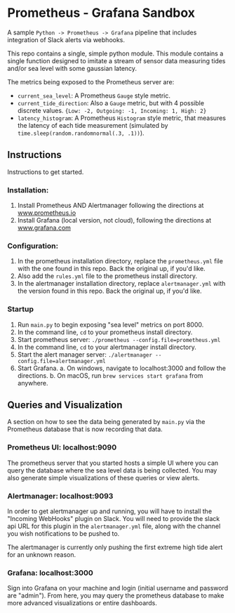 # Prometheus - Grafana Sandbox

A sample `Python -> Prometheus -> Grafana` pipeline that includes integration of Slack alerts via webhooks. 

This repo contains a single, simple python module. This module contains a single function designed to imitate a stream of sensor data measuring tides and/or sea level with some gaussian latency. 

The metrics being exposed to the Prometheus server are:
- `current_sea_level`: A Prometheus `Gauge` style metric.
- `current_tide_direction`: Also a `Gauge` metric, but with 4 possible discrete values. `{Low: -2, Outgoing: -1, Incoming: 1, High: 2}`
- `latency_histogram`: A Prometheus `Histogram` style metric, that measures the latency of each tide measurement (simulated by `time.sleep(random.randomnormal(.3, .1))`).

## Instructions
Instructions to get started.

### Installation:
1. Install Prometheus AND Alertmanager following the directions at www.prometheus.io
2. Install Grafana (local version, not cloud), following the directions at www.grafana.com
### Configuration:
1. In the prometheus installation directory, replace the `prometheus.yml` file with the one found in this repo. Back the original up, if you'd like. 
2. Also add the `rules.yml` file to the prometheus install directory.
3. In the alertmanager installation directory, replace `alertmanager.yml` with the version found in this repo. Back the original up, if you'd like. 
### Startup
1. Run `main.py` to begin exposing "sea level" metrics on port 8000.
2. In the command line, `cd` to your prometheus install directory.
3. Start prometheus server: `./prometheus --config.file=prometheus.yml` 
4. In the command line, `cd` to your alertmanager install directory.
5. Start the alert manager server: `./alertmanager --config.file=alertmanager.yml`
6. Start Grafana. 
    a. On windows, navigate to localhost:3000 and follow the directions.
    b. On macOS, run `brew services start grafana` from anywhere.
## Queries and Visualization
A section on how to see the data being generated by `main.py` via the Prometheus database that is now recording that data.
### Prometheus UI: localhost:9090
The prometheus server that you started hosts a simple UI where you can query the database where the sea level data is being collected. You may also generate simple visualizations of these queries or view alerts. 
### Alertmanager: localhost:9093
In order to get alertmanager up and running, you will have to install the "Incoming WebHooks" plugin on Slack. You will need to provide the slack api URL for this plugin in the `alertmanager.yml` file, along with the channel you wish notifications to be pushed to. 

The alertmanager is currently only pushing the first extreme high tide alert for an unknown reason. 
### Grafana: localhost:3000
Sign into Grafana on your machine and login (initial username and password are "admin"). From here, you may query the prometheus database to make more advanced visualizations or entire dashboards. 






